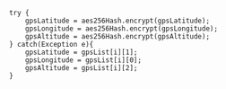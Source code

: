                 try {
                    gpsLatitude = aes256Hash.encrypt(gpsLatitude);
                    gpsLongitude = aes256Hash.encrypt(gpsLongitude);
                    gpsAltitude = aes256Hash.encrypt(gpsAltitude);
                } catch(Exception e){
                    gpsLatitude = gpsList[i][1];
                    gpsLongitude = gpsList[i][0];
                    gpsAltitude = gpsList[i][2];
                }
